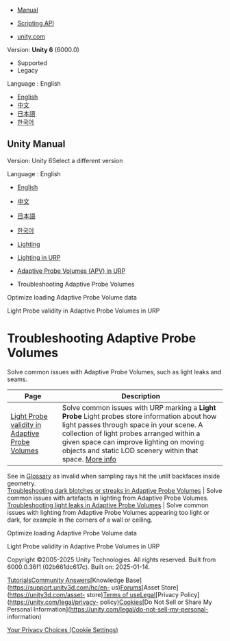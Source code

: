 [](https://docs.unity3d.com)

  * [Manual](../Manual/index.html)
  * [Scripting API](../ScriptReference/index.html)

  * [unity.com](https://unity.com/)

Version: **Unity 6** (6000.0)

  * Supported
  * Legacy

Language : English

  * [English](/Manual/urp/probevolumes-fixissues.html)
  * [中文](/cn/current/Manual/urp/probevolumes-fixissues.html)
  * [日本語](/ja/current/Manual/urp/probevolumes-fixissues.html)
  * [한국어](/kr/current/Manual/urp/probevolumes-fixissues.html)

[](https://docs.unity3d.com)

## Unity Manual

Version: Unity 6Select a different version

Language : English

  * [English](/Manual/urp/probevolumes-fixissues.html)
  * [中文](/cn/current/Manual/urp/probevolumes-fixissues.html)
  * [日本語](/ja/current/Manual/urp/probevolumes-fixissues.html)
  * [한국어](/kr/current/Manual/urp/probevolumes-fixissues.html)

  * [Lighting](../LightingOverview.html)
  * [Lighting in URP](../urp/lighting-landing.html)
  * [Adaptive Probe Volumes (APV) in URP](../urp/probevolumes.html)
  * Troubleshooting Adaptive Probe Volumes

[](../urp/probevolumes-streaming.html)

Optimize loading Adaptive Probe Volume data

[](../urp/probevolumes-light-probe-validity.html)

Light Probe validity in Adaptive Probe Volumes in URP

# Troubleshooting Adaptive Probe Volumes

Solve common issues with Adaptive Probe Volumes, such as light leaks and
seams.

**Page** | **Description**  
---|---  
[Light Probe validity in Adaptive Probe Volumes](probevolumes-light-probe-validity.html) | Solve common issues with URP marking a **Light Probe** Light probes store information about how light passes through space in your scene. A collection of light probes arranged within a given space can improve lighting on moving objects and static LOD scenery within that space. [More info](../LightProbes.html)  
See in [Glossary](../Glossary.html#LightProbe) as invalid when sampling rays
hit the unlit backfaces inside geometry.  
[Troubleshooting dark blotches or streaks in Adaptive Probe Volumes](probevolumes-troubleshoot-artefacts.html) | Solve common issues with artefacts in lighting from Adaptive Probe Volumes.  
[Troubleshooting light leaks in Adaptive Probe Volumes](probevolumes-troubleshoot-light-leaks.html) | Solve common issues with lighting from Adaptive Probe Volumes appearing too light or dark, for example in the corners of a wall or ceiling.  
  
[](../urp/probevolumes-streaming.html)

Optimize loading Adaptive Probe Volume data

[](../urp/probevolumes-light-probe-validity.html)

Light Probe validity in Adaptive Probe Volumes in URP

Copyright ©2005-2025 Unity Technologies. All rights reserved. Built from
6000.0.36f1 (02b661dc617c). Built on: 2025-01-14.

[Tutorials](https://learn.unity.com/)[Community
Answers](https://answers.unity3d.com)[Knowledge
Base](https://support.unity3d.com/hc/en-
us)[Forums](https://forum.unity3d.com)[Asset Store](https://unity3d.com/asset-
store)[Terms of
use](https://docs.unity3d.com/Manual/TermsOfUse.html)[Legal](https://unity.com/legal)[Privacy
Policy](https://unity.com/legal/privacy-
policy)[Cookies](https://unity.com/legal/cookie-policy)[Do Not Sell or Share
My Personal Information](https://unity.com/legal/do-not-sell-my-personal-
information)

[Your Privacy Choices (Cookie Settings)](javascript:void\(0\);)

